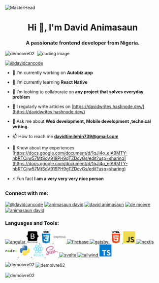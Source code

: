 ![MasterHead](https://encrypted-tbn0.gstatic.com/images?q=tbn:ANd9GcSCmR6X6tVXz0YoIZN6E9KnOwUetkbW-BqIqQ&usqp=CAU)
<h1 align="center">Hi 👋, I'm David Animasaun</h1>
<h3 align="center">A passionate frontend developer from Nigeria.</h3>
<img alt="coding image" align="right" width="400"  src="https://encrypted-tbn0.gstatic.com/images?q=tbn:ANd9GcQZn75l0BuEvcBp5frWu6UAAwDQoO66Tj46kA&usqp=CAU" />

<p align="left"> <img src="https://komarev.com/ghpvc/?username=demoivre02&label=Profile%20views&color=0e75b6&style=flat" alt="demoivre02" /> </p>

<p align="left"> <a href="https://twitter.com/@davidcancode" target="blank"><img src="https://img.shields.io/twitter/follow/@davidcancode?logo=twitter&style=for-the-badge" alt="@davidcancode" /></a> </p>

- 🔭 I’m currently working on **Autobiz.app**

- 🌱 I’m currently learning **React Native**

- 👯 I’m looking to collaborate on **any project that solves everyday problem**

- 📝 I regularly write articles on [https://davidwrites.hashnode.dev/](https://davidwrites.hashnode.dev/)

- 💬 Ask me about **Web development, Mobile development ,technical writing.**

- 📫 How to reach me **davidtimilehin739@gmail.com**

- 📄 Know about my experiences [https://docs.google.com/document/d/1qJi4o_eIA9MTY-nbRTCjiw57MtSoV919PH9gTZDcvGs/edit?usp=sharing](https://docs.google.com/document/d/1qJi4o_eIA9MTY-nbRTCjiw57MtSoV919PH9gTZDcvGs/edit?usp=sharing)

- ⚡ Fun fact **I am a very very very nice person**

<h3 align="left">Connect with me:</h3>
<p align="left">
<a href="https://twitter.com/@davidcancode" target="blank"><img align="center" src="https://raw.githubusercontent.com/rahuldkjain/github-profile-readme-generator/master/src/images/icons/Social/twitter.svg" alt="@davidcancode" height="30" width="40" /></a>
<a href="https://linkedin.com/in/animasaun david" target="blank"><img align="center" src="https://raw.githubusercontent.com/rahuldkjain/github-profile-readme-generator/master/src/images/icons/Social/linked-in-alt.svg" alt="animasaun david" height="30" width="40" /></a>
<a href="https://stackoverflow.com/users/david animasaun" target="blank"><img align="center" src="https://raw.githubusercontent.com/rahuldkjain/github-profile-readme-generator/master/src/images/icons/Social/stack-overflow.svg" alt="david animasaun" height="30" width="40" /></a>
<a href="https://fb.com/de moivre" target="blank"><img align="center" src="https://raw.githubusercontent.com/rahuldkjain/github-profile-readme-generator/master/src/images/icons/Social/facebook.svg" alt="de moivre" height="30" width="40" /></a>
<a href="https://hashnode.com/animasaun david" target="blank"><img align="center" src="https://raw.githubusercontent.com/rahuldkjain/github-profile-readme-generator/master/src/images/icons/Social/hashnode.svg" alt="animasaun david" height="30" width="40" /></a>
</p>

<h3 align="left">Languages and Tools:</h3>
<p align="left"> <a href="https://angular.io" target="_blank" rel="noreferrer"> <img src="https://angular.io/assets/images/logos/angular/angular.svg" alt="angular" width="40" height="40"/> </a> <a href="https://getbootstrap.com" target="_blank" rel="noreferrer"> <img src="https://raw.githubusercontent.com/devicons/devicon/master/icons/bootstrap/bootstrap-plain-wordmark.svg" alt="bootstrap" width="40" height="40"/> </a> <a href="https://www.w3schools.com/css/" target="_blank" rel="noreferrer"> <img src="https://raw.githubusercontent.com/devicons/devicon/master/icons/css3/css3-original-wordmark.svg" alt="css3" width="40" height="40"/> </a> <a href="https://expressjs.com" target="_blank" rel="noreferrer"> <img src="https://raw.githubusercontent.com/devicons/devicon/master/icons/express/express-original-wordmark.svg" alt="express" width="40" height="40"/> </a> <a href="https://firebase.google.com/" target="_blank" rel="noreferrer"> <img src="https://www.vectorlogo.zone/logos/firebase/firebase-icon.svg" alt="firebase" width="40" height="40"/> </a> <a href="https://www.gatsbyjs.com/" target="_blank" rel="noreferrer"> <img src="https://www.vectorlogo.zone/logos/gatsbyjs/gatsbyjs-icon.svg" alt="gatsby" width="40" height="40"/> </a> <a href="https://www.w3.org/html/" target="_blank" rel="noreferrer"> <img src="https://raw.githubusercontent.com/devicons/devicon/master/icons/html5/html5-original-wordmark.svg" alt="html5" width="40" height="40"/> </a> <a href="https://developer.mozilla.org/en-US/docs/Web/JavaScript" target="_blank" rel="noreferrer"> <img src="https://raw.githubusercontent.com/devicons/devicon/master/icons/javascript/javascript-original.svg" alt="javascript" width="40" height="40"/> </a> <a href="https://nextjs.org/" target="_blank" rel="noreferrer"> <img src="https://cdn.worldvectorlogo.com/logos/nextjs-2.svg" alt="nextjs" width="40" height="40"/> </a> <a href="https://nodejs.org" target="_blank" rel="noreferrer"> <img src="https://raw.githubusercontent.com/devicons/devicon/master/icons/nodejs/nodejs-original-wordmark.svg" alt="nodejs" width="40" height="40"/> </a> <a href="https://www.python.org" target="_blank" rel="noreferrer"> <img src="https://raw.githubusercontent.com/devicons/devicon/master/icons/python/python-original.svg" alt="python" width="40" height="40"/> </a> <a href="https://reactjs.org/" target="_blank" rel="noreferrer"> <img src="https://raw.githubusercontent.com/devicons/devicon/master/icons/react/react-original-wordmark.svg" alt="react" width="40" height="40"/> </a> <a href="https://sass-lang.com" target="_blank" rel="noreferrer"> <img src="https://raw.githubusercontent.com/devicons/devicon/master/icons/sass/sass-original.svg" alt="sass" width="40" height="40"/> </a> <a href="https://svelte.dev" target="_blank" rel="noreferrer"> <img src="https://upload.wikimedia.org/wikipedia/commons/1/1b/Svelte_Logo.svg" alt="svelte" width="40" height="40"/> </a> <a href="https://tailwindcss.com/" target="_blank" rel="noreferrer"> <img src="https://www.vectorlogo.zone/logos/tailwindcss/tailwindcss-icon.svg" alt="tailwind" width="40" height="40"/> </a> <a href="https://www.typescriptlang.org/" target="_blank" rel="noreferrer"> <img src="https://raw.githubusercontent.com/devicons/devicon/master/icons/typescript/typescript-original.svg" alt="typescript" width="40" height="40"/> </a> </p>

<p><img align="left" src="https://github-readme-stats.vercel.app/api/top-langs?username=demoivre02&show_icons=true&locale=en&layout=compact" alt="demoivre02" /></p>

<p>&nbsp;<img align="center" src="https://github-readme-stats.vercel.app/api?username=demoivre02&show_icons=true&locale=en" alt="demoivre02" /></p>

<p><img align="center" src="https://github-readme-streak-stats.herokuapp.com/?user=demoivre02&" alt="demoivre02" /></p>
